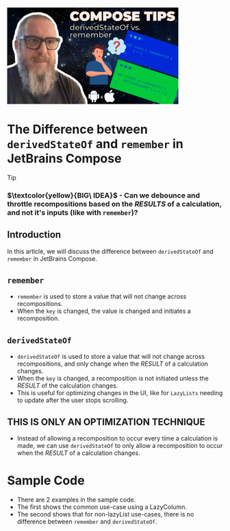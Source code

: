 [<img src="assets/splash.png" width="400"/>](assets/splash.png)

# The Difference between `derivedStateOf` and `remember` in JetBrains Compose

> [!TIP]
> ### $\textcolor{yellow}{BIG\ IDEA}$ - Can we debounce and throttle recompositions based on the _RESULTS_ of a calculation, and not it's inputs (like with `remember`)?

## Introduction
In this article, we will discuss the difference between `derivedStateOf` and `remember` in JetBrains Compose.


## `remember`
- `remember` is used to store a value that will not change across recompositions.
- When the `key` is changed, the value is changed and initiates a recomposition.

## `derivedStateOf`
- `derivedStateOf` is used to store a value that will not change across recompositions, and only change
when the _RESULT_ of a calculation changes.
- When the `key` is changed, a recomposition is not initiated unless the _RESULT_ of the calculation changes.
- This is useful for optimizing changes in the UI, like for `LazyLists` needing to update after the user stops scrolling.

## THIS IS ONLY AN OPTIMIZATION TECHNIQUE
- Instead of allowing a recomposition to occur every time a calculation is made, we can use `derivedStateOf` to
only allow a recomposition to occur when the _RESULT_ of a calculation changes.

# Sample Code
- There are 2 examples in the sample code.
- The first shows the common use-case using a LazyColumn.
- The second shows that for non-lazyList use-cases, there is no difference between `remember` and `derivedStateOf`.
